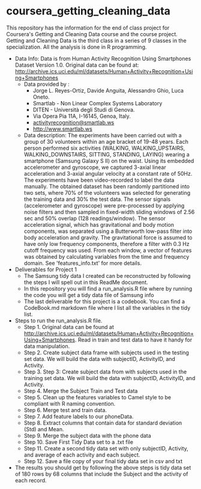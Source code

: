 coursera_getting_cleaning_data
==============================

This repository has the information for the end of class project for Coursera's Getting and Cleaning Data course and the course project.  Getting and Cleaning Data is the third class in a series of 9 classes in the specialization.  All the analysis is done in R programming.

* Data Info: Data is from Human Activity Recognition Using Smartphones Dataset
Version 1.0. Original data can be found at: http://archive.ics.uci.edu/ml/datasets/Human+Activity+Recognition+Using+Smartphones
  * Data provided by : 
    * Jorge L. Reyes-Ortiz, Davide Anguita, Alessandro Ghio, Luca Oneto.
    * Smartlab - Non Linear Complex Systems Laboratory
    * DITEN - Università degli Studi di Genova.
    * Via Opera Pia 11A, I-16145, Genoa, Italy.
    * activityrecognition@smartlab.ws
    * http://www.smartlab.ws
  * Data description: The experiments have been carried out with a group of 30 volunteers within an age bracket of 19-48 years. Each person performed six activities (WALKING, WALKING_UPSTAIRS, WALKING_DOWNSTAIRS, SITTING, STANDING, LAYING) wearing a smartphone (Samsung Galaxy S II) on the waist. Using its embedded accelerometer and gyroscope, we captured 3-axial linear acceleration and 3-axial angular velocity at a constant rate of 50Hz. The experiments have been video-recorded to label the data manually. The obtained dataset has been randomly partitioned into two sets, where 70% of the volunteers was selected for generating the training data and 30% the test data. The sensor signals (accelerometer and gyroscope) were pre-processed by applying noise filters and then sampled in fixed-width sliding windows of 2.56 sec and 50% overlap (128 readings/window). The sensor acceleration signal, which has gravitational and body motion components, was separated using a Butterworth low-pass filter into body acceleration and gravity. The gravitational force is assumed to have only low frequency components, therefore a filter with 0.3 Hz cutoff frequency was used. From each window, a vector of features was obtained by calculating variables from the time and frequency domain. See 'features_info.txt' for more details.
* Deliverables for Project 1
  * The Samsung tidy data I created can be reconstructed by following the steps I will spell out in this ReadMe document.
  * In this repository you will find a run_analysis.R file where by running the code you will get a tidy data file of Samsung info
  * The last deliverable for this project is a codebook.  You can find a CodeBook.md markdown file where I list all the variables in the tidy list.
* Steps to run the run_analysis.R file. 
  * Step 1. Original data can be found at http://archive.ics.uci.edu/ml/datasets/Human+Activity+Recognition+Using+Smartphones.  Read in train and test data to have it handy for data manipulation.
  * Step 2. Create subject data frame with subjects used in the testing set data.  We will build the data with subjectID, ActivityID, and Activity.
  * Step 3. Step 3: Create subject data from with subjects used in the training set data.  We will build the data with subjectID, ActivityID, and Activity.
  * Step 4.  Merge the Subject Train and Test data
  * Step 5.  Clean up the features variables to Camel style to be compliant with R naming convention.
  * Step 6. Merge test and train data.
  * Step 7. Add feature labels to our phoneData.
  * Step 8. Extract columns that contain data for standard deviation (Std) and Mean.
  * Step 9. Merge the subject data with the phone data
  * Step 10. Save First Tidy Data set to a .txt file
  * Step 11. Create a second tidy data set with only subjectID, Activity, and average of each activity and each subject.
  * Step 12. Save a file copy of your final tidy data set in csv and txt
* The results you should get by following the above steps is tidy data set of 180 rows by 68 columns that include the Subject and the activity of each record.

